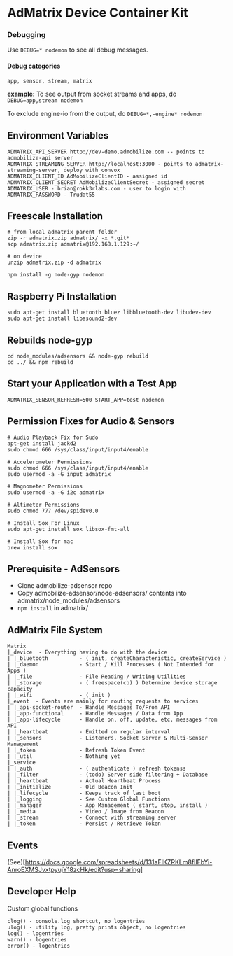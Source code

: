 # AdMatrix Device Container Kit


### Debugging

Use `DEBUG=* nodemon` to see all debug messages.

#### Debug categories

` app, sensor, stream, matrix `

**example:**
To see output from socket streams and apps, do
`DEBUG=app,stream nodemon`

To exclude engine-io from the output, do
`DEBUG=*,-engine* nodemon`

## Environment Variables
```
ADMATRIX_API_SERVER http://dev-demo.admobilize.com -- points to admobilize-api server
ADMATRIX_STREAMING_SERVER http://localhost:3000 - points to admatrix-streaming-server, deploy with convox
ADMATRIX_CLIENT_ID AdMobilizeClientID - assigned id
ADMATRIX_CLIENT_SECRET AdMobilizeClientSecret - assigned secret
ADMATRIX_USER - brian@rokk3rlabs.com - user to login with
ADMATRIX_PASSWORD - Trudat55
```

## Freescale Installation
```
# from local admatrix parent folder
zip -r admatrix.zip admatrix/ -x *.git*
scp admatrix.zip admatrix@192.168.1.129:~/

# on device
unzip admatrix.zip -d admatrix

npm install -g node-gyp nodemon
```

## Raspberry Pi Installation
```
sudo apt-get install bluetooth bluez libbluetooth-dev libudev-dev
sudo apt-get install libasound2-dev
```

## Rebuilds node-gyp

```
cd node_modules/adsensors && node-gyp rebuild
cd ../ && npm rebuild
```

## Start your Application with a Test App

```
ADMATRIX_SENSOR_REFRESH=500 START_APP=test nodemon
```

## Permission Fixes for Audio & Sensors

```
# Audio Playback Fix for Sudo
apt-get install jackd2
sudo chmod 666 /sys/class/input/input4/enable

# Accelerometer Permissions
sudo chmod 666 /sys/class/input/input4/enable
sudo usermod -a -G input admatrix

# Magnometer Permissions
sudo usermod -a -G i2c admatrix

# Altimeter Permissions
sudo chmod 777 /dev/spidev0.0

# Install Sox For Linux
sudo apt-get install sox libsox-fmt-all

# Install Sox for mac
brew install sox

```

## Prerequisite - AdSensors

* Clone admobilize-adsensor repo
* Copy admobilize-adsensor/node-adsensors/ contents into admatrix/node_modules/adsensors
* `npm install` in admatrix/

## AdMatrix File System
```
Matrix
|_device  - Everything having to do with the device
| |_bluetooth          - ( init, createCharacteristic, createService )
| |_daemon             - Start / Kill Processes ( Not Intended for Apps )
| |_file               - File Reading / Writing Utilities
| |_storage            - ( freespace(cb) ) Determine device storage capacity
| |_wifi               - ( init )
|_event  - Events are mainly for routing requests to services
| |_api-socket-router  - Handle Messages To/From API
| |_app-functional     - Handle Messages / Data from App
| |_app-lifecycle      - Handle on, off, update, etc. messages from API
| |_heartbeat          - Emitted on regular interval
| |_sensors            - Listeners, Socket Server & Multi-Sensor Management
| |_token              - Refresh Token Event
| |_util               - Nothing yet
|_service
| |_auth               - ( authenticate ) refresh tokenss
| |_filter             - (todo) Server side filtering + Database
| |_heartbeat          - Actual Heartbeat Process
| |_initialize         - Old Beacon Init
| |_lifecycle          - Keeps track of last boot
| |_logging            - See Custom Global Functions
| |_manager            - App Management ( start, stop, install )
| |_media              - Video / Image from Beacon
| |_stream             - Connect with streaming server
| |_token              - Persist / Retrieve Token
```

## Events
(See)[https://docs.google.com/spreadsheets/d/131aFIKZRKLm8fIlFbYi-AnroEXMSJvxtpyujY18zcHk/edit?usp=sharing]


## Developer Help

Custom global functions

```
clog() - console.log shortcut, no logentries
ulog() - utility log, pretty prints object, no Logentries
log() - logentries
warn() - logentries
error() - logentries
```
